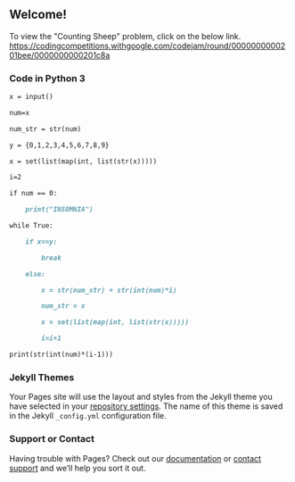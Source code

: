 ## Welcome!
To view the "Counting Sheep" problem, click on the below link.
https://codingcompetitions.withgoogle.com/codejam/round/0000000000201bee/0000000000201c8a
### Code in Python 3

```markdown
x = input()

num=x

num_str = str(num)

y = {0,1,2,3,4,5,6,7,8,9}

x = set(list(map(int, list(str(x)))))

i=2

if num == 0:

    print("INSOMNIA")

while True:

    if x==y:

        break

    else:

        x = str(num_str) + str(int(num)*i)

        num_str = x

        x = set(list(map(int, list(str(x)))))

        i=i+1

print(str(int(num)*(i-1)))
```

### Jekyll Themes

Your Pages site will use the layout and styles from the Jekyll theme you have selected in your [repository settings](https://github.com/sswayansidha/Counting-Sheep/settings). The name of this theme is saved in the Jekyll `_config.yml` configuration file.

### Support or Contact

Having trouble with Pages? Check out our [documentation](https://docs.github.com/categories/github-pages-basics/) or [contact support](https://github.com/contact) and we’ll help you sort it out.
